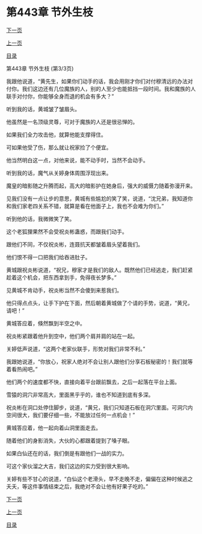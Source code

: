 <h1>第443章    节外生枝</h1>
            <div><p><a href="./1329_%E7%AC%AC444%E7%AB%A0_%E6%89%AB%E5%9C%B0%E5%87%BA%E9%97%A8.md">下一页</a></p><p><a href="./1327_%E7%AC%AC443%E7%AB%A0_%E8%8A%82%E5%A4%96%E7%94%9F%E6%9E%9D.md">上一页</a></p><p><a href="../">目录</a></p></div>
            <div><p>第443章    节外生枝 (第3/3页)</p><p>我跟他说道，“黄先生，如果你们动手的话，我会用刚才你们对付穆清远的办法对付你。我们这边还有几位魔族的人，别的人至少也能抵挡一段时间。我和魔族的人联手对付你，你能够全身而退的机会有多大？”</p><p>听到我的话，黄城皱了皱眉头。</p><p>他虽然是一名顶级灵尊，可对于魔族的人还是很忌惮的。</p><p>如果我们全力攻击他，就算他能支撑得住。</p><p>可如果他受了伤，那么就让祝家捡了个便宜。</p><p>他当然明白这一点，对他来说，能不动手时，当然不会动手。</p><p>听到我的话，魔气从关婷身体周围浮现出来。</p><p>魔皇的暗影随之升腾而起，高大的暗影护在她身后，强大的威慑力随着弥漫开来。</p><p>见我们没有一点让步的意思，黄城有些尴尬的笑了笑，说道，“沈兄弟，我知道你和我们家老四关系不错，就算是看在他面子上，我也不会难为你们。”</p><p>听到他的话，我微微笑了笑。</p><p>这个老狐狸果然不会受祝炎彬蛊惑，而跟我们动手。</p><p>跟他们不同，不仅祝炎彬，连聂抗天都皱着眉头望着我们。</p><p>他们恨不得一口把我们给吞进肚子。</p><p>黄城跟祝炎彬说道，“祝兄，穆家才是我们的敌人。既然他们已经逃走，我们赶紧趁着这个机会，把东西拿到手，免得夜长梦多。”</p><p>见黄城不肯动手，祝炎彬当然不会傻到来惹我们。</p><p>他只得点点头，让手下护在下面，然后朝着黄城做了个请的手势，说道，“黄兄，请吧！”</p><p>黄城答应着，倏然飘到半空之中。</p><p>祝炎彬紧跟着他升到空中，他们两个肩并肩的站在一起。</p><p>关婷低声说道，“这两个老家伙联手，形势对我们非常不利。”</p><p>我跟她说道，“你放心，祝家人绝对不会让别人跟他们分享石板秘密的！我们就等着看热闹吧。”</p><p>他们两个的速度都不快，直接向着平台跟前飘去，之后一起落在平台上面。</p><p>雪猿的洞穴非常高大，里面黑乎乎的，谁也不知道到底有多深。</p><p>祝炎彬在洞口处停住脚步，说道，“黄兄，我们只知道石板在洞穴里面。可洞穴内空间很大，我们要仔细一些，不能放过任何一点机会！”</p><p>黄城答应着，他一起向着山洞里面走去。</p><p>随着他们的身影消失，大伙的心都跟着提到了嗓子眼。</p><p>如果白仙还在的话，我们倒是有跟他们一战的实力。</p><p>可这个家伙溜之大吉，我们这边的实力受到很大影响。</p><p>关婷有些不甘心的说道，“白仙这个老滑头，早不走晚不走，偏偏在这种时候逃之夭夭，等这件事情结束之后，我绝对不会让他有好果子吃的。”</p></div>
            <div><p><a href="./1329_%E7%AC%AC444%E7%AB%A0_%E6%89%AB%E5%9C%B0%E5%87%BA%E9%97%A8.md">下一页</a></p><p><a href="./1327_%E7%AC%AC443%E7%AB%A0_%E8%8A%82%E5%A4%96%E7%94%9F%E6%9E%9D.md">上一页</a></p><p><a href="../">目录</a></p></div>